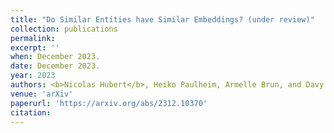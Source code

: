 ```yaml
---
title: "Do Similar Entities have Similar Embeddings? (under review)"
collection: publications
permalink:
excerpt: ''
when: December 2023.
date: December 2023.
year: 2023
authors: <b>Nicolas Hubert</b>, Heiko Paulheim, Armelle Brun, and Davy Monticolo
venue: 'arXiv'
paperurl: 'https://arxiv.org/abs/2312.10370'
citation:
---
```

